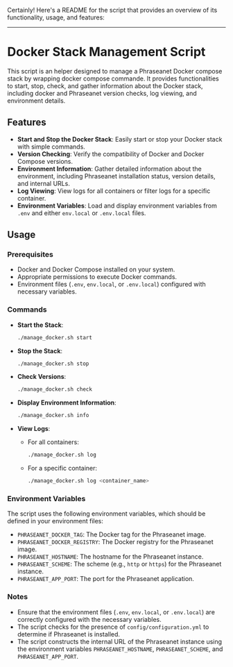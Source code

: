 Certainly! Here's a README for the script that provides an overview of its functionality, usage, and features:

---

# Docker Stack Management Script

This script is an helper designed to manage a Phraseanet Docker compose stack by wrapping docker compose commande. It provides functionalities to start, stop, check, and gather information about the Docker stack, including docker and Phraseanet version checks, log viewing, and environment details.

## Features

- **Start and Stop the Docker Stack**: Easily start or stop your Docker stack with simple commands.
- **Version Checking**: Verify the compatibility of Docker and Docker Compose versions.
- **Environment Information**: Gather detailed information about the environment, including Phraseanet installation status, version details, and internal URLs.
- **Log Viewing**: View logs for all containers or filter logs for a specific container.
- **Environment Variables**: Load and display environment variables from `.env` and either `env.local` or `.env.local` files.

## Usage

### Prerequisites

- Docker and Docker Compose installed on your system.
- Appropriate permissions to execute Docker commands.
- Environment files (`.env`, `env.local`, or `.env.local`) configured with necessary variables.

### Commands

- **Start the Stack**:
  ```bash
  ./manage_docker.sh start
  ```

- **Stop the Stack**:
  ```bash
  ./manage_docker.sh stop
  ```

- **Check Versions**:
  ```bash
  ./manage_docker.sh check
  ```

- **Display Environment Information**:
  ```bash
  ./manage_docker.sh info
  ```

- **View Logs**:
  - For all containers:
    ```bash
    ./manage_docker.sh log
    ```
  - For a specific container:
    ```bash
    ./manage_docker.sh log <container_name>
    ```

### Environment Variables

The script uses the following environment variables, which should be defined in your environment files:

- `PHRASEANET_DOCKER_TAG`: The Docker tag for the Phraseanet image.
- `PHRASEANET_DOCKER_REGISTRY`: The Docker registry for the Phraseanet image.
- `PHRASEANET_HOSTNAME`: The hostname for the Phraseanet instance.
- `PHRASEANET_SCHEME`: The scheme (e.g., `http` or `https`) for the Phraseanet instance.
- `PHRASEANET_APP_PORT`: The port for the Phraseanet application.

### Notes

- Ensure that the environment files (`.env`, `env.local`, or `.env.local`) are correctly configured with the necessary variables.
- The script checks for the presence of `config/configuration.yml` to determine if Phraseanet is installed.
- The script constructs the internal URL of the Phraseanet instance using the environment variables `PHRASEANET_HOSTNAME`, `PHRASEANET_SCHEME`, and `PHRASEANET_APP_PORT`.

